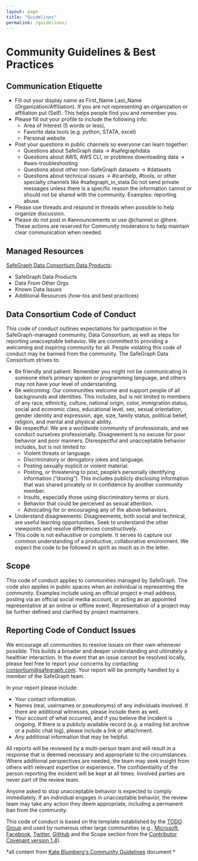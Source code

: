```yaml
---
layout: page
title: "Guidelines"
permalink: /guidelines/
---
```

# Community Guidelines & Best Practices #

## Communication Etiquette ##
- Fill out your display name as First_Name Last_Name (Organization/Affiliation). If you are not representing an organization or affiliation put (Self). This helps people find you and remember you.
- Please fill out your profile to include the following info: 
  - Area of Interest (5 words or less), 
  - Favorite data tools (e.g. python, STATA, excel)
  - Personal website
- Post your questions in public channels so everyone can learn together: 
  - Questions about SafeGraph data → #safegraphdata
  - Questions about AWS, AWS CLI, or problems downloading data → #aws-troubleshooting
  - Questions about other non-SafeGraph datasets → #datasets
  - Questions about technical issues → #icanhelp, #tools, or other specialty channels like #safegraph_in_stata
Do not send private messages unless there is a specific reason the information cannot or should not be shared with the community. Examples: reporting abuse. 
- Please use threads and respond in threads when possible to help organize discussion. 
- Please do not post in #announcements or use @channel or @here. These actions are reserved for Community moderators to help maintain clear communication when needed. 

## Managed Resources ## 
[SafeGraph Data Consortium Data Products](https://docs.google.com/spreadsheets/d/1UNWvPzkUTTlXBZ6M6iGhM_7sr8h-MxsZdE7iOszkAmk/edit#gid=0):
- SafeGraph Data Products
- Data From Other Orgs
- Known Data Issues
- Additional Resources (how-tos and best practices)

## Data Consortium Code of Conduct ##
This code of conduct outlines expectations for participation in the SafeGraph-managed community, Data Consortium, as well as steps for reporting unacceptable behavior. We are committed to providing a welcoming and inspiring community for all. People violating this code of conduct may be banned from the community.
The SafeGraph Data Consortium strives to:
- Be friendly and patient: Remember you might not be communicating in someone else’s primary spoken or programming language, and others may not have your level of understanding.
- Be welcoming: Our communities welcome and support people of all backgrounds and identities. This includes, but is not limited to members of any race, ethnicity, culture, national origin, color, immigration status, social and economic class, educational level, sex, sexual orientation, gender identity and expression, age, size, family status, political belief, religion, and mental and physical ability.
- Be respectful: We are a worldwide community of professionals, and we conduct ourselves professionally. Disagreement is no excuse for poor behavior and poor manners. Disrespectful and unacceptable behavior includes, but is not limited to:
  - Violent threats or language.
  - Discriminatory or derogatory jokes and language.
  - Posting sexually explicit or violent material.
  - Posting, or threatening to post, people’s personally identifying information (“doxing”). This includes publicly disclosing information that was shared privately or in confidence by another community member.
  - Insults, especially those using discriminatory terms or slurs.
  - Behavior that could be perceived as sexual attention.
  - Advocating for or encouraging any of the above behaviors.
- Understand disagreements: Disagreements, both social and technical, are useful learning opportunities. Seek to understand the other viewpoints and resolve differences constructively.
- This code is not exhaustive or complete. It serves to capture our common understanding of a productive, collaborative environment. We expect the code to be followed in spirit as much as in the letter.

## Scope ##
This code of conduct applies to communities managed by SafeGraph. 
The code also applies in public spaces when an individual is representing the community. 
Examples include using an official project e-mail address, posting via an official social media account, 
or acting as an appointed representative at an online or offline event. Representation of a project may be further defined and clarified by project maintainers.

## Reporting Code of Conduct Issues ##
We encourage all communities to resolve issues on their own whenever possible. 
This builds a broader and deeper understanding and ultimately a healthier interaction. 
In the event that an issue cannot be resolved locally, please feel free to report 
your concerns by contacting consortium@safegraph.com. Your report will be promptly handled 
by a member of the SafeGraph team.

In your report please include:  
- Your contact information.
- Names (real, usernames or pseudonyms) of any individuals involved. If there are additional witnesses, please include them as well.
- Your account of what occurred, and if you believe the incident is ongoing. If there is a publicly available record (e.g. a mailing list archive or a public chat log), please include a link or attachment.
- Any additional information that may be helpful.

All reports will be reviewed by a multi-person team and will result in a response that is deemed necessary and appropriate to the circumstances. Where additional perspectives are needed, the team may seek insight from others with relevant expertise or experience. 
The confidentiality of the person reporting the incident will be kept at all times. Involved parties are never part of the review team.  

Anyone asked to stop unacceptable behavior is expected to comply immediately. If an individual engages in unacceptable behavior, the review team may take any action they deem appropriate, including a permanent ban from the community.  

This code of conduct is based on the template established by the [TODO Group](http://todogroup.org/) and used by numerous other large communities (e.g., [Microsoft](https://opensource.microsoft.com/codeofconduct/), [Facebook](https://code.facebook.com/pages/876921332402685/open-source-code-of-conduct), 
[Twitter](), [GitHub]() and the Scope section from the [Contributor Covenant version 1.4](http://contributor-covenant.org/version/1/4/)).

*all content from [Kate Blumberg's Community Guidelines](https://docs.google.com/document/d/1QLDFIGJA2mmneNvTxNuLa-RuEUafkntpwqLju9M5s50/edit#) document *
